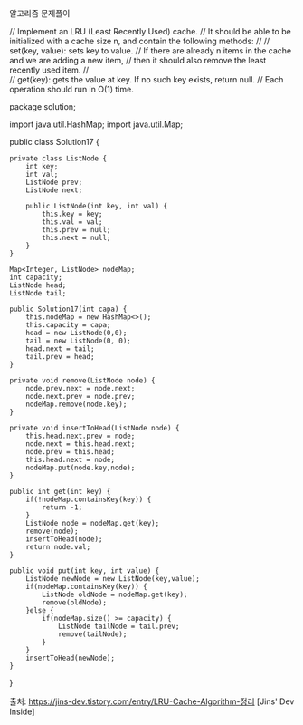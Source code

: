 알고리즘 문제풀이



//	Implement an LRU (Least Recently Used) cache. 
//	It should be able to be initialized with a cache size n, and contain the following methods:
//
//		set(key, value): sets key to value.
//		If there are already n items in the cache and we are adding a new item,
//		then it should also remove the least recently used item.
//		
//		get(key): gets the value at key. If no such key exists, return null.
//		Each operation should run in O(1) time.
	



package solution;

import java.util.HashMap;
import java.util.Map;

public class Solution17 {

	private class ListNode {
		int key;
		int val;
		ListNode prev;
		ListNode next;
	
		public ListNode(int key, int val) {
			this.key = key;
			this.val = val;
			this.prev = null;
			this.next = null;
		}
	}
	
	Map<Integer, ListNode> nodeMap;
	int capacity;
	ListNode head;
	ListNode tail;
	
	public Solution17(int capa) {
		this.nodeMap = new HashMap<>();
		this.capacity = capa;
		head = new ListNode(0,0);
		tail = new ListNode(0, 0);
		head.next = tail;
		tail.prev = head;
	}
	
	private void remove(ListNode node) {
		node.prev.next = node.next;
		node.next.prev = node.prev;
		nodeMap.remove(node.key);
	}
	
	private void insertToHead(ListNode node) {
		this.head.next.prev = node;
		node.next = this.head.next;
		node.prev = this.head;
		this.head.next = node;
		nodeMap.put(node.key,node);
	}
	
	public int get(int key) {
		if(!nodeMap.containsKey(key)) {
			return -1;
		}
		ListNode node = nodeMap.get(key);
		remove(node);
		insertToHead(node);
		return node.val;
	}
	
	public void put(int key, int value) {
		ListNode newNode = new ListNode(key,value);
		if(nodeMap.containsKey(key)) {
			ListNode oldNode = nodeMap.get(key);
			remove(oldNode);
		}else {
			if(nodeMap.size() >= capacity) {
				ListNode tailNode = tail.prev;
				remove(tailNode);
			}
		}
		insertToHead(newNode);
	}
}





출처: https://jins-dev.tistory.com/entry/LRU-Cache-Algorithm-정리 [Jins' Dev Inside]  